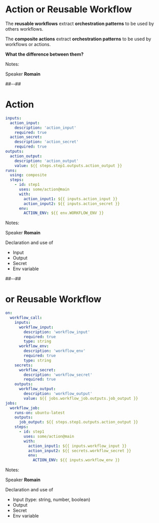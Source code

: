 <!-- .slide: -->

# Action or Reusable Workflow

The **reusable workflows** extract **orchestration patterns** to be used by others workflows.

The **composite actions** extract **orchestration patterns** to be used by workflows or actions.

**What the difference between them?**

Notes:

Speaker **Romain**

##--##

<!-- .slide: class="with-code-bg-dark" -->

# Action

```yaml [1-4|18|8-10|11,15-16|1,5-7|19|20-21]
inputs:
  action_input:
    description: 'action_input'
    required: true
  action_secret:
    description: 'action_secret'
    required: true
outputs:
  action_output:
    description: 'action_output'
    value: ${{ steps.step1.outputs.action_output }}
runs:
  using: composite
  steps:
    - id: step1
      uses: some/action@main
      with:
        action_input1: ${{ inputs.action_input }}
        action_input2: ${{ inputs.action_secret }}
      env:
        ACTION_ENV: ${{ env.WORKFLOW_ENV }}
```

Notes:

Speaker **Romain**

Declaration and use of

- Input
- Output
- Secret
- Env variable

##--##

<!-- .slide: class="with-code-bg-dark" -->

# or Reusable Workflow

```yaml [3-7|29|16-18|19,21,23-24,26-27|12-15|30|3,8-11|32]
on:
  workflow_call:
    inputs:
      workflow_input:
        description: 'workflow_input'
        required: true
        type: string
      workflow_env:
        description: 'workflow_env'
        required: true
        type: string
    secrets:
      workflow_secret:
        description: 'workflow_secret'
        required: true
    outputs:
      workflow_output:
        description: 'workflow_output'
        value: ${{ jobs.workflow_job.outputs.job_output }}
jobs:
  workflow_job:
    runs-on: ubuntu-latest
    outputs:
      job_output: ${{ steps.step1.outputs.action_output }}
    steps:
      - id: step1
        uses: some/action@main
        with:
          action_input1: ${{ inputs.workflow_input }}
          action_input2: ${{ secrets.workflow_secret }}
          env:
            ACTION_ENV: ${{ inputs.workflow_env }}
```

Notes:

Speaker **Romain**

Declaration and use of

- Input (type: string, number, boolean)
- Output
- Secret
- Env variable
